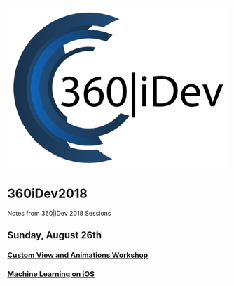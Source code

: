 ![Image](360idev_logo.png)

# 360iDev2018
Notes from 360|iDev 2018 Sessions

## Sunday, August 26th
### [Custom View and Animations Workshop](AnimationWorkshop.MD)
### [Machine Learning on iOS](MachineLearningWorkshop.MD)
